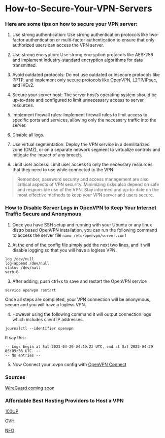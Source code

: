 # How-to-Secure-Your-VPN-Servers

### Here are some tips on how to secure your VPN server:

1. Use strong authentication: Use strong authentication protocols like two-factor authentication or multi-factor authentication to ensure that only authorized users can access the VPN server.

2. Use strong encryption: Use strong encryption protocols like AES-256 and implement industry-standard encryption algorithms for data transmitted.

3. Avoid outdated protocols: Do not use outdated or insecure protocols like PPTP, and implement only secure protocols like OpenVPN, L2TP/IPsec, and IKEv2.

4. Secure your server host: The server host’s operating system should be up-to-date and configured to limit unnecessary access to server resources.

5. Implement firewall rules: Implement firewall rules to limit access to specific ports and services, allowing only the necessary traffic into the server.

6. Disable all logs.

7. Use virtual segmentation: Deploy the VPN service in a demilitarized zone (DMZ), or on a separate network segment to virtualize controls and mitigate the impact of any breach.

8. Limit user access: Limit user access to only the necessary resources that they need to use while connected to the VPN.

> Remember, password security and access management are also critical aspects of VPN security. Minimizing risks also depend on safe and responsible use of the VPN. Stay informed and up-to-date on the most effective methods to keep your VPN server and users secure.



### How to Disable Server Logs in OpenVPN to Keep Your Internet Traffic Secure and Anonymous

1. Once you have SSH setup and running with your Ubuntu or any linux distro based OpenVPN installation, you can run the following command to access the server file
```nano /etc/openvpn/server.conf```

2. At the end of the config file simply add the next two lines, and it will disable logging so that you will have a logless VPN.
```
log /dev/null
log-append /dev/null
status /dev/null 
verb 0
```

3. After adding, push ctrl+x to save and restart the OpenVPN service

```service openvpn restart```

Once all steps are completed, your VPN connection will be anonymous, secure and you will have a logless VPN.

4. However using the following command it will output connection logs which includes client IP addresses.

```journalctl --identifier openvpn```

It say this:
```
-- Logs begin at Sat 2023-04-29 04:49:22 UTC, end at Sat 2023-04-29 05:09:36 UTC. --
-- No entries --
```

5. Now Connect your .ovpn config with [OpenVPN Connect](https://openvpn.net/vpn-client/)

### Sources

[WireGuard coming soon](https://www.wireguard.com/install/)


### Affordable Best Hosting Providers to Host a VPN

[100UP](https://100up.org)

[OVH](https://ovh.com)

[NFO](https://www.nfoservers.com/order-virtual-dedicated-server.php)


